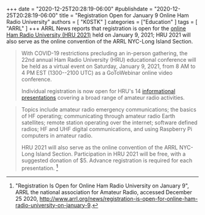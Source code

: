 +++
date = "2020-12-25T20:28:19-06:00"
#publishdate = "2020-12-25T20:28:19-06:00"
title = "Registration Open for January 9 Online Ham Radio University"
authors = [ "K0STK" ]
categories = ["Education" ]
tags = [ "ARRL" ]
+++
ARRL News reports that registration is open for the
[online Ham Radio University \(HRU 2021\)](http://hamradiouniversity.org/forums/)
held on January 9, 2021; HRU 2021 will also serve as the online
convention of the ARRL NYC-Long Island Section.

>With COVID-19 restrictions precluding an in-person gathering, the 22nd
>annual Ham Radio University (HRU) educational conference will be held
>as a virtual event on Saturday, January 9, 2021, from 8 AM to 4 PM EST
>(1300--2100 UTC) as a GoToWebinar online video conference.
>
>Individual registration is now open for HRU's 14
>[informational presentations](http://hamradiouniversity.org/forums/)
>covering a broad range of amateur radio activities.
<!--more-->

>Topics include amateur radio emergency communications; the basics of HF
>operating; communicating through amateur radio Earth satellites; remote
>station operating over the internet; software defined radios; HF and
>UHF digital communications, and using Raspberry Pi computers in amateur
>radio.
>
>HRU 2021 will also serve as the online convention of the ARRL NYC-Long
>Island Section. Participation in HRU 2021 will be free, with a
>suggested donation of $5. Advance registration is required for each
>presentation. [^1]

[^1]: "Registration Is Open for Online Ham Radio University on January 9", ARRL the national association for Amateur Radio, accessed December 25 2020, http://www.arrl.org/news/registration-is-open-for-online-ham-radio-university-on-january-9.
